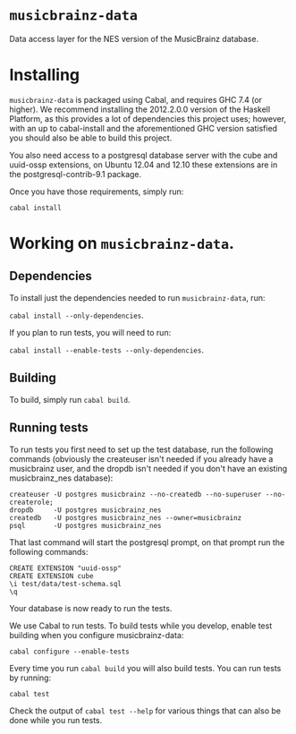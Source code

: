 # `musicbrainz-data`

Data access layer for the NES version of the MusicBrainz database.

# Installing

`musicbrainz-data` is packaged using Cabal, and requires GHC 7.4 (or
higher). We recommend installing the 2012.2.0.0 version of the Haskell
Platform, as this provides a lot of dependencies this project uses;
however, with an up to cabal-install and the aforementioned GHC
version satisfied you should also be able to build this project.

You also need access to a postgresql database server with the cube and
uuid-ossp extensions, on Ubuntu 12.04 and 12.10 these extensions are
in the postgresql-contrib-9.1 package.

Once you have those requirements, simply run:

`cabal install`

# Working on `musicbrainz-data`.

## Dependencies

To install just the dependencies needed to run `musicbrainz-data`, run:

`cabal install --only-dependencies`.

If you plan to run tests, you will need to run:

`cabal install --enable-tests --only-dependencies`.

## Building

To build, simply run `cabal build`.

## Running tests

To run tests you first need to set up the test database, run the
following commands (obviously the createuser isn't needed if you
already have a musicbrainz user, and the dropdb isn't needed if you
don't have an existing musicbrainz_nes database):

    createuser -U postgres musicbrainz --no-createdb --no-superuser --no-createrole;
    dropdb     -U postgres musicbrainz_nes
    createdb   -U postgres musicbrainz_nes --owner=musicbrainz
    psql       -U postgres musicbrainz_nes

That last command will start the postgresql prompt, on that prompt run
the following commands:

    CREATE EXTENSION "uuid-ossp"
    CREATE EXTENSION cube
    \i test/data/test-schema.sql
    \q

Your database is now ready to run the tests.

We use Cabal to run tests. To build tests while you develop, enable test
building when you configure musicbrainz-data:

`cabal configure --enable-tests`

Every time you run `cabal build` you will also build tests. You can run tests by
running:

`cabal test`

Check the output of `cabal test --help` for various things that can also be done
while you run tests.
